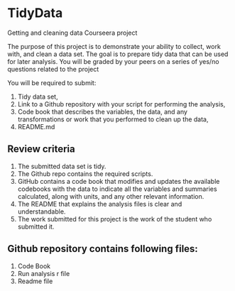 # TidyData
Getting and cleaning data Courseera project

The purpose of this project is to demonstrate your ability to collect, work with, and clean a data set. The goal is to prepare tidy data that can be used for later analysis. You will be graded by your peers on a series of yes/no questions related to the project

You will be required to submit:

1. Tidy data set,
2. Link to a Github repository with your script for performing the analysis,
3. Code book that describes the variables, the data, and any transformations or work that you performed to clean up the data,
4. README.md

## Review criteria

1. The submitted data set is tidy.
2. The Github repo contains the required scripts.
3. GitHub contains a code book that modifies and updates the available codebooks with the data to indicate all the variables and summaries calculated, along with units, and any other relevant information.
4. The README that explains the analysis files is clear and understandable.
5. The work submitted for this project is the work of the student who submitted it.

## Github repository contains following files:
1. Code Book
2. Run analysis r file
3. Readme file
